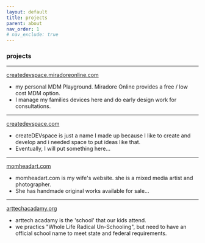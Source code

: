 ```yaml
---
layout: default
title: projects
parent: about
nav_order: 1 
# nav_exclude: true
---
```


### projects 
---

[createdevspace.miradoreonline.com](https://createdevspace.miradoreonline.com/)

- my personal MDM Playground.  Miradore Online provides a free / low cost MDM option.
- I manage my families devices here and do early design work for consultations.

---

[createdevspace.com](https://joyous-violin.cloudvent.net/)

- createDEVspace is just a name I made up because I like to create and develop and i needed space to put ideas like that.
- Eventually, I will put something here...

---

[momheadart.com](https://momheadart.com/)

- momheadart.com is my wife's website.  she is a mixed media artist and photographer.
- She has handmade original works available for sale...

---

[arttechacadamy.org](https://arttechacadamy.org/)

- arttech acadamy is the 'school' that our kids attend.  
- we practics "Whole Life Radical Un-Schooling", but need to have an official school name to meet state and federal requirements.
